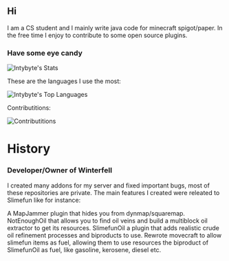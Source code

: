 ## Hi
I am a CS student and I mainly write java code for minecraft spigot/paper. In the free time I enjoy to contribute to some open source plugins.

### Have some eye candy

![Intybyte's Stats](https://github-readme-stats.vercel.app/api?username=Intybyte&theme=algolia&show_icons=true&hide_border=false&count_private=true)

These are the languages I use the most:

![Intybyte's Top Languages](https://github-readme-stats.vercel.app/api/top-langs/?username=Intybyte&theme=algolia&show_icons=true&hide_border=false&layout=compact)

Contributitions:

![Contributitions](https://github-readme-streak-stats.herokuapp.com/?user=Intybyte&theme=algolia&hide_border=false&hide_border=false&layout=compact)

# History

### Developer/Owner of Winterfell

I created many addons for my server and fixed important bugs, most of these repositories are private.
The main features I created were releated to Slimefun like for instance:

A MapJammer plugin that hides you from dynmap/squaremap.
NotEnoughOil that allows you to find oil veins and build a multiblock oil extractor to get its resources.
SlimefunOil a plugin that adds realistic crude oil refinement processes and biproducts to use.
Rewrote movecraft to allow slimefun items as fuel, allowing them to use resources the biproduct of SlimefunOil as fuel, like gasoline, kerosene, diesel etc.
